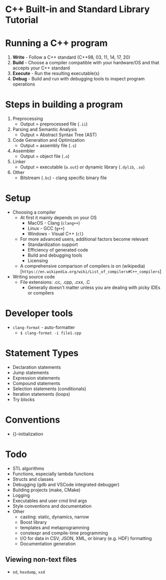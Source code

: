 C++ Built-in and Standard Library Tutorial
=======================

# Running a C++ program
1. **Write** - Follow a C++ standard (C++98, 03, 11, 14, 17, 20)
1. **Build** - Choose a compiler compatible with your hardware/OS and that accepts your C++ standard 
1. **Execute** - Run the resulting executable(s)
1. **Debug** - Build and run with debugging tools to inspect program operations

# Steps in building a program 
1. Preprocessing 
    * Output = preprocessed file (`.ii`)
1. Parsing and Semantic Analysis
    * Output = Abstract Syntax Tree (AST)
1. Code Generation and Optimization
    * Output = assembly file (`.s`)
1. Assembler
    * Output = object file (`.o`)
1. Linker
    * Output = executable (`a.out`) or dynamic library (`.dylib`, `.so`)
1. Other
    * Bitstream (`.bc`) - clang specific binary file

# Setup
* Choosing a compiler
    * At first it mainly depends on your OS
        * MacOS - Clang (`clang++`)
        * Linux - GCC (`g++`)
        * Windows - Visual C++ (`cl`)
    * For more advanced users, additional factors become relevant
        * Standardization support
        * Efficiency of generated code
        * Build and debugging tools
        * Licensing
    * A comprehensive comparison of compilers is on (wikipedia)[`https://en.wikipedia.org/wiki/List_of_compilers#C++_compilers`]
* Writing source code
    * File extensions: .cc, .cpp, .cxx, .C
        * Generally doesn't matter unless you are dealing with picky IDEs or
          compilers

# Developer tools
* `clang-format` - auto-formatter
    * `$ clang-format -i file1.cpp`

# Statement Types
* Declaration statements
* Jump statements
* Expression statements
* Compound statements
* Selection statements (conditionals)
* Iteration statements (loops)
* Try blocks

# Conventions
* {}-initialization

# Todo
* STL algorithms
* Functions, especially lambda functions
* Structs and classes
* Debugging (gdb and VSCode integrated debugger)
* Building projects (make, CMake)
* Logging
* Executables and user cmd lind args
* Style conventions and documentation
* Other
    * casting: static, dynamics, narrow
    * Boost library
    * templates and metaprogramming
    * constexpr and compile-time programming
    * I/O for data in CSV, JSON, XML, or binary (e.g. HDF) formatting
    * Documentation generation


## Viewing non-text files
* `od`, `hexdump`, `xxd`
